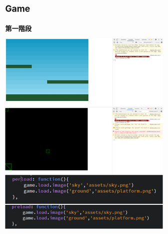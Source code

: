 # Game
## 第一階段
![image](/image/1-1.jpg)
![image](/image/1-2.png)
![image](/image/1-3.png)
![image](/image/1-4.png)
